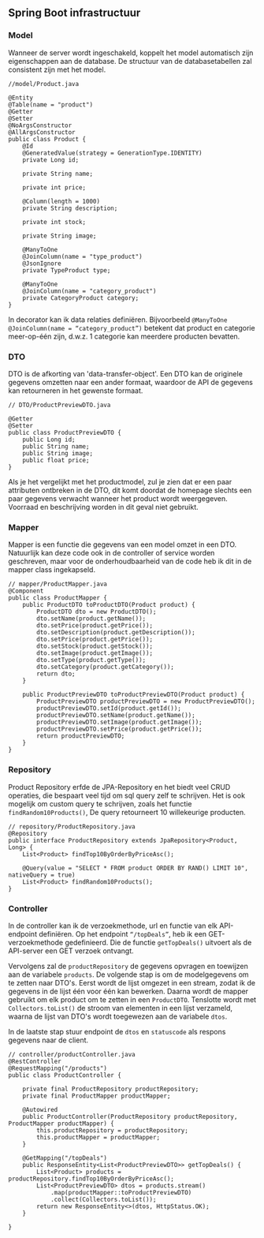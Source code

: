 ## Spring Boot infrastructuur

### Model

Wanneer de server wordt ingeschakeld, koppelt het model automatisch zijn eigenschappen aan de database. De structuur van de databasetabellen zal consistent zijn met het model.

```tsx
//model/Product.java

@Entity
@Table(name = "product")
@Getter
@Setter
@NoArgsConstructor
@AllArgsConstructor
public class Product {
    @Id
    @GeneratedValue(strategy = GenerationType.IDENTITY)
    private Long id;

    private String name;

    private int price;

    @Column(length = 1000)
    private String description;

    private int stock;

    private String image;

    @ManyToOne
    @JoinColumn(name = "type_product")
    @JsonIgnore
    private TypeProduct type;

    @ManyToOne
    @JoinColumn(name = "category_product")
    private CategoryProduct category;
}
```

In decorator kan ik data relaties definiëren. Bijvoorbeeld `@ManyToOne
@JoinColumn(name = “category_product”)` betekent dat product en categorie meer-op-één zijn, d.w.z. 1 categorie kan meerdere producten bevatten.

### DTO

DTO is de afkorting van 'data-transfer-object'. Een DTO kan de originele gegevens omzetten naar een ander formaat, waardoor de API de gegevens kan retourneren in het gewenste formaat.

```tsx
// DTO/ProductPreviewDTO.java

@Getter
@Setter
public class ProductPreviewDTO {
    public Long id;
    public String name;
    public String image;
    public float price;
}
```

Als je het vergelijkt met het productmodel, zul je zien dat er een paar attributen ontbreken in de DTO, dit komt doordat de homepage slechts een paar gegevens verwacht wanneer het product wordt weergegeven. Voorraad en beschrijving worden in dit geval niet gebruikt.

### Mapper

Mapper is een functie die gegevens van een model omzet in een DTO. Natuurlijk kan deze code ook in de controller of service worden geschreven, maar voor de onderhoudbaarheid van de code heb ik dit in de mapper class ingekapseld.

```tsx
// mapper/ProductMapper.java
@Component
public class ProductMapper {
    public ProductDTO toProductDTO(Product product) {
        ProductDTO dto = new ProductDTO();
        dto.setName(product.getName());
        dto.setPrice(product.getPrice());
        dto.setDescription(product.getDescription());
        dto.setPrice(product.getPrice());
        dto.setStock(product.getStock());
        dto.setImage(product.getImage());
        dto.setType(product.getType());
        dto.setCategory(product.getCategory());
        return dto;
    }

    public ProductPreviewDTO toProductPreviewDTO(Product product) {
        ProductPreviewDTO productPreviewDTO = new ProductPreviewDTO();
        productPreviewDTO.setId(product.getId());
        productPreviewDTO.setName(product.getName());
        productPreviewDTO.setImage(product.getImage());
        productPreviewDTO.setPrice(product.getPrice());
        return productPreviewDTO;
    }
}
```

### Repository

Product Repository erfde de JPA-Repository en het biedt veel CRUD operaties, die bespaart veel tijd om sql query zelf te schrijven. Het is ook mogelijk om custom query te schrijven, zoals het functie `findRandom10Products()`, De query retourneert 10 willekeurige producten.

```tsx
// repository/ProductRepository.java
@Repository
public interface ProductRepository extends JpaRepository<Product, Long> {
    List<Product> findTop10ByOrderByPriceAsc();

    @Query(value = "SELECT * FROM product ORDER BY RAND() LIMIT 10", nativeQuery = true)
    List<Product> findRandom10Products();
}
```

### Controller

In de controller kan ik de verzoekmethode, url en functie van elk API-endpoint definiëren. Op het endpoint `“/topDeals”`, heb ik een GET-verzoekmethode gedefinieerd. Die de functie `getTopDeals()` uitvoert als de API-server een GET verzoek ontvangt. 

Vervolgens zal de `productRepository` de gegevens opvragen en toewijzen aan de variabele `products`. De volgende stap is om de modelgegevens om te zetten naar DTO's. Eerst wordt de lijst omgezet in een stream, zodat ik de gegevens in de lijst één voor één kan bewerken. Daarna wordt de mapper gebruikt om elk product om te zetten in een `ProductDTO`. Tenslotte wordt met `Collectors.toList()` de stroom van elementen in een lijst verzameld, waarna de lijst van DTO's wordt toegewezen aan de variabele `dtos`.

In de laatste stap stuur endpoint de `dtos` en `statuscode` als respons gegevens naar de client.

```tsx
// controller/productController.java
@RestController
@RequestMapping("/products")
public class ProductController {

    private final ProductRepository productRepository;
    private final ProductMapper productMapper;

    @Autowired
    public ProductController(ProductRepository productRepository, ProductMapper productMapper) {
        this.productRepository = productRepository;
        this.productMapper = productMapper;
    }

    @GetMapping("/topDeals")
    public ResponseEntity<List<ProductPreviewDTO>> getTopDeals() {
        List<Product> products = productRepository.findTop10ByOrderByPriceAsc();
        List<ProductPreviewDTO> dtos = products.stream()
            .map(productMapper::toProductPreviewDTO)
            .collect(Collectors.toList());
        return new ResponseEntity<>(dtos, HttpStatus.OK);
    }
    
}
```